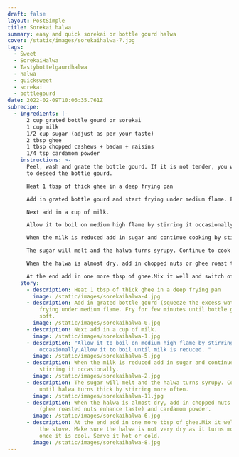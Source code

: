 ```yaml
---
draft: false
layout: PostSimple
title: Sorekai halwa
summary: easy and quick sorekai or bottle gourd halwa
cover: /static/images/sorekaihalwa-7.jpg
tags:
  - Sweet
  - SorekaiHalwa
  - Tastybottelgaurdhalwa
  - halwa
  - quicksweet
  - sorekai
  - bottlegourd
date: 2022-02-09T10:06:35.761Z
subrecipe:
  - ingredients: |-
      2 cup grated bottle gourd or sorekai
      1 cup milk
      1/2 cup sugar (adjust as per your taste)
      2 tbsp ghee
      1 tbsp chopped cashews + badam + raisins
      1/4 tsp cardamom powder
    instructions: >-
      Peel, wash and grate the bottle gourd. If it is not tender, you will have
      to deseed the bottle gourd.

      Heat 1 tbsp of thick ghee in a deep frying pan

      Add in grated bottle gourd and start frying under medium flame. Fry for few minutes until bottle gourd is soft.

      Next add in a cup of milk.

      Allow it to boil on medium high flame by stirring it occasionally.Allow it to boil until milk is reduced. 

      When the milk is reduced add in sugar and continue cooking by stirring it occasionally.

      The sugar will melt and the halwa turns syrupy. Continue to cook until halwa turns thick by stirring more often.

      When the halwa is almost dry, add in chopped nuts or ghee roast the nuts then add  and cardamom powder.

      At the end add in one more tbsp of ghee.Mix it well and switch off the stove. Make sure the halwa is not very dry as it turns more dry once it is cool. Serve it hot or cold.
    story:
      - description: Heat 1 tbsp of thick ghee in a deep frying pan
        image: /static/images/sorekaihalwa-4.jpg
      - description: Add in grated bottle gourd (squeeze the excess water) and start
          frying under medium flame. Fry for few minutes until bottle gourd is
          soft.
        image: /static/images/sorekaihalwa-0.jpg
      - description: Next add in a cup of milk.
        image: /static/images/sorekaihalwa-1.jpg
      - description: "Allow it to boil on medium high flame by stirring it
          occasionally.Allow it to boil until milk is reduced. "
        image: /static/images/sorekaihalwa-5.jpg
      - description: When the milk is reduced add in sugar and continue cooking by
          stirring it occasionally.
        image: /static/images/sorekaihalwa-2.jpg
      - description: The sugar will melt and the halwa turns syrupy. Continue to cook
          until halwa turns thick by stirring more often.
        image: /static/images/sorekaihalwa-11.jpg
      - description: When the halwa is almost dry, add in chopped nuts of your choice
          (ghee roasted nuts enhance taste) and cardamom powder.
        image: /static/images/sorekaihalwa-6.jpg
      - description: At the end add in one more tbsp of ghee.Mix it well and switch off
          the stove. Make sure the halwa is not very dry as it turns more dry
          once it is cool. Serve it hot or cold.
        image: /static/images/sorekaihalwa-8.jpg
---
```

